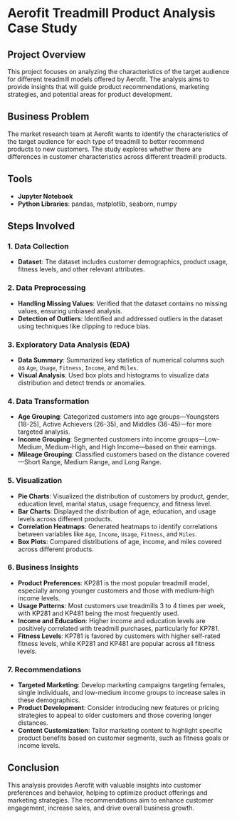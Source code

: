 # Aerofit Treadmill Product Analysis Case Study

## Project Overview

This project focuses on analyzing the characteristics of the target audience for different treadmill models offered by Aerofit. The analysis aims to provide insights that will guide product recommendations, marketing strategies, and potential areas for product development.

## Business Problem

The market research team at Aerofit wants to identify the characteristics of the target audience for each type of treadmill to better recommend products to new customers. The study explores whether there are differences in customer characteristics across different treadmill products.

## Tools

- **Jupyter Notebook**
- **Python Libraries**: pandas, matplotlib, seaborn, numpy

## Steps Involved

### 1. Data Collection
- **Dataset**: The dataset includes customer demographics, product usage, fitness levels, and other relevant attributes.

### 2. Data Preprocessing
- **Handling Missing Values**: Verified that the dataset contains no missing values, ensuring unbiased analysis.
- **Detection of Outliers**: Identified and addressed outliers in the dataset using techniques like clipping to reduce bias.

### 3. Exploratory Data Analysis (EDA)
- **Data Summary**: Summarized key statistics of numerical columns such as `Age`, `Usage`, `Fitness`, `Income`, and `Miles`.
- **Visual Analysis**: Used box plots and histograms to visualize data distribution and detect trends or anomalies.

### 4. Data Transformation
- **Age Grouping**: Categorized customers into age groups—Youngsters (18-25), Active Achievers (26-35), and Middles (36-45)—for more targeted analysis.
- **Income Grouping**: Segmented customers into income groups—Low-Medium, Medium-High, and High Income—based on their earnings.
- **Mileage Grouping**: Classified customers based on the distance covered—Short Range, Medium Range, and Long Range.

### 5. Visualization
- **Pie Charts**: Visualized the distribution of customers by product, gender, education level, marital status, usage frequency, and fitness level.
- **Bar Charts**: Displayed the distribution of age, education, and usage levels across different products.
- **Correlation Heatmaps**: Generated heatmaps to identify correlations between variables like `Age`, `Income`, `Usage`, `Fitness`, and `Miles`.
- **Box Plots**: Compared distributions of age, income, and miles covered across different products.

### 6. Business Insights
- **Product Preferences**: KP281 is the most popular treadmill model, especially among younger customers and those with medium-high income levels.
- **Usage Patterns**: Most customers use treadmills 3 to 4 times per week, with KP281 and KP481 being the most frequently used.
- **Income and Education**: Higher income and education levels are positively correlated with treadmill purchases, particularly for KP781.
- **Fitness Levels**: KP781 is favored by customers with higher self-rated fitness levels, while KP281 and KP481 are popular across all fitness levels.

### 7. Recommendations
- **Targeted Marketing**: Develop marketing campaigns targeting females, single individuals, and low-medium income groups to increase sales in these demographics.
- **Product Development**: Consider introducing new features or pricing strategies to appeal to older customers and those covering longer distances.
- **Content Customization**: Tailor marketing content to highlight specific product benefits based on customer segments, such as fitness goals or income levels.

## Conclusion

This analysis provides Aerofit with valuable insights into customer preferences and behavior, helping to optimize product offerings and marketing strategies. The recommendations aim to enhance customer engagement, increase sales, and drive overall business growth.
